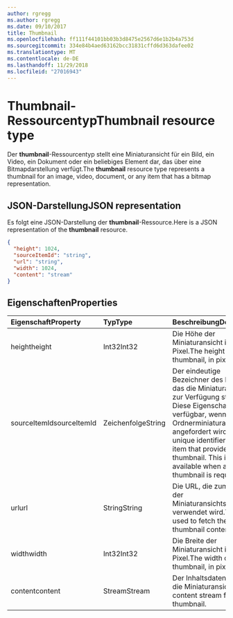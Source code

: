 ```yaml
---
author: rgregg
ms.author: rgregg
ms.date: 09/10/2017
title: Thumbnail
ms.openlocfilehash: ff111f44101bb03b3d8475e2567d6e1b2b4a753d
ms.sourcegitcommit: 334e84b4aed63162bcc31831cffd6d363dafee02
ms.translationtype: MT
ms.contentlocale: de-DE
ms.lasthandoff: 11/29/2018
ms.locfileid: "27016943"
---
```

# <a name="thumbnail-resource-type"></a><span data-ttu-id="692a9-102">Thumbnail-Ressourcentyp</span><span class="sxs-lookup"><span data-stu-id="692a9-102">Thumbnail resource type</span></span>

<span data-ttu-id="692a9-103">Der **thumbnail**-Ressourcentyp stellt eine Miniaturansicht für ein Bild, ein Video, ein Dokument oder ein beliebiges Element dar, das über eine Bitmapdarstellung verfügt.</span><span class="sxs-lookup"><span data-stu-id="692a9-103">The **thumbnail** resource type represents a thumbnail for an image, video, document, or any item that has a bitmap representation.</span></span>

## <a name="json-representation"></a><span data-ttu-id="692a9-104">JSON-Darstellung</span><span class="sxs-lookup"><span data-stu-id="692a9-104">JSON representation</span></span>

<span data-ttu-id="692a9-105">Es folgt eine JSON-Darstellung der **thumbnail**-Ressource.</span><span class="sxs-lookup"><span data-stu-id="692a9-105">Here is a JSON representation of the **thumbnail** resource.</span></span>

<!--{
  "blockType": "resource",
  "optionalProperties": [
    "content",
    "height",
    "width",
    "sourceItemId"
  ],
  "@odata.type": "microsoft.graph.thumbnail"
}-->

```json
{
  "height": 1024,
  "sourceItemId": "string",
  "url": "string",
  "width": 1024,
  "content": "stream"
}
```

## <a name="properties"></a><span data-ttu-id="692a9-106">Eigenschaften</span><span class="sxs-lookup"><span data-stu-id="692a9-106">Properties</span></span>

| <span data-ttu-id="692a9-107">Eigenschaft</span><span class="sxs-lookup"><span data-stu-id="692a9-107">Property</span></span>     | <span data-ttu-id="692a9-108">Typ</span><span class="sxs-lookup"><span data-stu-id="692a9-108">Type</span></span>   | <span data-ttu-id="692a9-109">Beschreibung</span><span class="sxs-lookup"><span data-stu-id="692a9-109">Description</span></span>
| :----------- | :----- | :----------------------------------------------------
| <span data-ttu-id="692a9-110">height</span><span class="sxs-lookup"><span data-stu-id="692a9-110">height</span></span>       | <span data-ttu-id="692a9-111">Int32</span><span class="sxs-lookup"><span data-stu-id="692a9-111">Int32</span></span>  | <span data-ttu-id="692a9-112">Die Höhe der Miniaturansicht in Pixel.</span><span class="sxs-lookup"><span data-stu-id="692a9-112">The height of the thumbnail, in pixels.</span></span>
| <span data-ttu-id="692a9-113">sourceItemId</span><span class="sxs-lookup"><span data-stu-id="692a9-113">sourceItemId</span></span> | <span data-ttu-id="692a9-114">Zeichenfolge</span><span class="sxs-lookup"><span data-stu-id="692a9-114">String</span></span> | <span data-ttu-id="692a9-p101">Der eindeutige Bezeichner des Elements, das die Miniaturansicht zur Verfügung stellt. Diese Eigenschaft ist nur verfügbar, wenn eine Ordnerminiaturansicht angefordert wird.</span><span class="sxs-lookup"><span data-stu-id="692a9-p101">The unique identifier of the item that provided the thumbnail. This is only available when a folder thumbnail is requested.</span></span>
| <span data-ttu-id="692a9-117">url</span><span class="sxs-lookup"><span data-stu-id="692a9-117">url</span></span>          | <span data-ttu-id="692a9-118">String</span><span class="sxs-lookup"><span data-stu-id="692a9-118">String</span></span> | <span data-ttu-id="692a9-119">Die URL, die zum Abrufen der Miniaturansichtsinhalte verwendet wird.</span><span class="sxs-lookup"><span data-stu-id="692a9-119">The URL used to fetch the thumbnail content.</span></span>
| <span data-ttu-id="692a9-120">width</span><span class="sxs-lookup"><span data-stu-id="692a9-120">width</span></span>        | <span data-ttu-id="692a9-121">Int32</span><span class="sxs-lookup"><span data-stu-id="692a9-121">Int32</span></span>  | <span data-ttu-id="692a9-122">Die Breite der Miniaturansicht in Pixel.</span><span class="sxs-lookup"><span data-stu-id="692a9-122">The width of the thumbnail, in pixels.</span></span>
| <span data-ttu-id="692a9-123">content</span><span class="sxs-lookup"><span data-stu-id="692a9-123">content</span></span>      | <span data-ttu-id="692a9-124">Stream</span><span class="sxs-lookup"><span data-stu-id="692a9-124">Stream</span></span> | <span data-ttu-id="692a9-125">Der Inhaltsdatenstrom für die Miniaturansicht.</span><span class="sxs-lookup"><span data-stu-id="692a9-125">The content stream for the thumbnail.</span></span>

<!-- uuid: 8fcb5dbc-d5aa-4681-8e31-b001d5168d79
2015-10-25 14:57:30 UTC -->
<!-- {
  "type": "#page.annotation",
  "description": "Thumbnail resource represents a single thumbnail for an item.",
  "section": "documentation",
  "tocPath": "Resources/Thumbnail"
} -->
